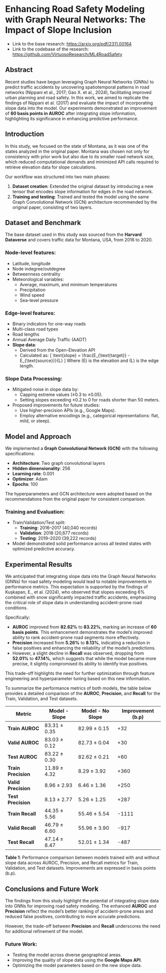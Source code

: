 # Enhancing Road Safety Modeling with Graph Neural Networks: The Impact of Slope Inclusion

- Link to the base research: https://arxiv.org/pdf/2311.00164
- Link to the codebase of the research: https://github.com/VirtuosoResearch/ML4RoadSafety

## Abstract
Recent studies have begun leveraging Graph Neural Networks (GNNs) to predict traffic accidents by uncovering spatiotemporal patterns in road networks (Nippani et al., 2017; Gao X. et al., 2024), facilitating improved urban planning and road safety. In this work, we aimed to replicate the findings of Nippani et al. (2017) and evaluate the impact of incorporating slope data into the model. Our experiments demonstrated an improvement of **60 basis points in AUROC** after integrating slope information, highlighting its significance in enhancing predictive performance.

## Introduction
In this study, we focused on the state of Montana, as it was one of the states analyzed in the original paper. Montana was chosen not only for consistency with prior work but also due to its smaller road network size, which reduced computational demands and minimized API calls required to retrieve elevation data for slope calculations.

Our workflow was structured into two main phases:
1. **Dataset creation**: Extended the original dataset by introducing a new tensor that encodes slope information for edges in the road network.
2. **Training and testing**: Trained and tested the model using the same Graph Convolutional Network (GCN) architecture recommended by the original paper, consisting of two layers.

## Dataset and Benchmark
The base dataset used in this study was sourced from the **Harvard Dataverse** and covers traffic data for Montana, USA, from 2016 to 2020.

### Node-level features:
- Latitude, longitude
- Node indegree/outdegree
- Betweenness centrality
- Meteorological variables:
  - Average, maximum, and minimum temperatures
  - Precipitation
  - Wind speed
  - Sea-level pressure

### Edge-level features:
- Binary indicators for one-way roads
- Multi-class road types
- Road lengths
- Annual Average Daily Traffic (AADT)
- **Slope data**:
  - Derived from the Open-Elevation API
  - Calculated as:
    \[
    \text{slope} = \frac{E_{\text{target}} - E_{\text{source}}}{L}
    \]
    Where \(E\) is the elevation and \(L\) is the edge length.

### Slope Data Processing:
- Mitigated noise in slope data by:
  - Capping extreme values (±0.3 to ±0.05).
  - Setting slopes exceeding ±0.2 to 0 for roads shorter than 50 meters.
- Proposed improvements for future studies:
  - Use higher-precision APIs (e.g., Google Maps).
  - Employ alternative encodings (e.g., categorical representations: flat, mild, or steep).

## Model and Approach
We implemented a **Graph Convolutional Network (GCN)** with the following specifications:
- **Architecture**: Two graph convolutional layers
- **Hidden dimensionality**: 256
- **Learning rate**: 0.001
- **Optimizer**: Adam
- **Epochs**: 100

The hyperparameters and GCN architecture were adopted based on the recommendations from the original paper for consistent comparison.

### Training and Evaluation:
- Train/Validation/Test split:
  - **Training**: 2016–2017 (40,040 records)
  - **Validation**: 2018 (20,677 records)
  - **Testing**: 2019–2020 (39,222 records)
- Model demonstrated solid performance across all tested states with optimized predictive accuracy.

## Experimental Results

We anticipated that integrating slope data into the Graph Neural Networks (GNNs) for road safety modeling would lead to notable improvements in performance metrics. This expectation is supported by the findings of Kuşkapan, E., et al. (2024), who observed that slopes exceeding 6% combined with snow significantly impacted traffic accidents, emphasizing the critical role of slope data in understanding accident-prone road conditions.

Specifically:
- **AUROC** improved from **82.62%** to **83.22%**, marking an increase of **60 basis points**. This enhancement demonstrates the model’s improved ability to rank accident-prone road segments more effectively.
- **Precision** increased from **5.26%** to **8.13%**, indicating a reduction in false positives and enhancing the reliability of the model’s predictions.
- However, a slight decline in **Recall** was observed, dropping from **52.01%** to **47.14%**, which suggests that while the model became more precise, it slightly compromised its ability to identify true positives.

This trade-off highlights the need for further optimization through feature engineering and hyperparameter tuning based on this new information.

To summarize the performance metrics of both models, the table below provides a detailed comparison of the **AUROC**, **Precision**, and **Recall** for the Train, Validation, and Test datasets.

| **Metric**       | **Model - Slope**  | **Model - No Slope** | **Improvement (b.p)** |
|-------------------|--------------------|-----------------------|------------------------|
| **Train AUROC**   | 83.31 ± 0.35       | 82.99 ± 0.15          | +32                   |
| **Valid AUROC**   | 83.03 ± 0.12       | 82.73 ± 0.04          | +30                   |
| **Test AUROC**    | 83.22 ± 0.30       | 82.62 ± 0.21          | +60                   |
| **Train Precision** | 11.89 ± 4.32     | 8.29 ± 3.92           | +360                  |
| **Valid Precision** | 8.96 ± 2.93      | 6.46 ± 1.36           | +250                  |
| **Test Precision**  | 8.13 ± 2.77      | 5.26 ± 1.25           | +287                  |
| **Train Recall**  | 44.35 ± 5.56       | 55.46 ± 5.54          | -1111                 |
| **Valid Recall**  | 46.79 ± 6.60       | 55.96 ± 3.90          | -917                  |
| **Test Recall**   | 47.14 ± 8.47       | 52.01 ± 1.34          | -487                  |

**Table 1**: Performance comparison between models trained with and without slope data across AUROC, Precision, and Recall metrics for Train, Validation, and Test datasets. Improvements are expressed in basis points (b.p).

## Conclusions and Future Work

The findings from this study highlight the potential of integrating slope data into GNNs for improving road safety modeling. The enhanced **AUROC** and **Precision** reflect the model’s better ranking of accident-prone areas and reduced false positives, contributing to more accurate predictions. 

However, the trade-off between **Precision** and **Recall** underscores the need for additional refinement of the model. 

### Future Work:
- Testing the model across diverse geographical areas.
- Improving the quality of slope data using the **Google Maps API**.
- Optimizing the model parameters based on the new slope data.
